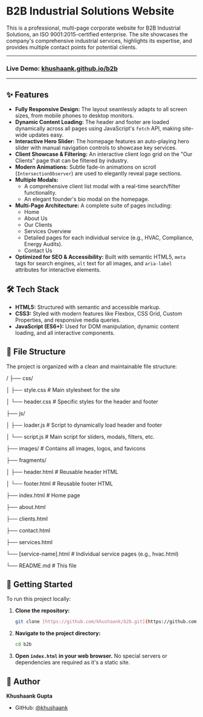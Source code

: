 # B2B Industrial Solutions Website

This is a professional, multi-page corporate website for B2B Industrial Solutions, an ISO 9001:2015-certified enterprise. The site showcases the company's comprehensive industrial services, highlights its expertise, and provides multiple contact points for potential clients.

---

### **Live Demo:** [**khushaank.github.io/b2b**](https://khushaank.github.io/b2b)

---

## ✨ Features

* **Fully Responsive Design:** The layout seamlessly adapts to all screen sizes, from mobile phones to desktop monitors.
* **Dynamic Content Loading:** The header and footer are loaded dynamically across all pages using JavaScript's `fetch` API, making site-wide updates easy.
* **Interactive Hero Slider:** The homepage features an auto-playing hero slider with manual navigation controls to showcase key services.
* **Client Showcase & Filtering:** An interactive client logo grid on the "Our Clients" page that can be filtered by industry.
* **Modern Animations:** Subtle fade-in animations on scroll (`IntersectionObserver`) are used to elegantly reveal page sections.
* **Multiple Modals:**
    * A comprehensive client list modal with a real-time search/filter functionality.
    * An elegant founder's bio modal on the homepage.
* **Multi-Page Architecture:** A complete suite of pages including:
    * Home
    * About Us
    * Our Clients
    * Services Overview
    * Detailed pages for each individual service (e.g., HVAC, Compliance, Energy Audits).
    * Contact Us
* **Optimized for SEO & Accessibility:** Built with semantic HTML5, `meta` tags for search engines, `alt` text for all images, and `aria-label` attributes for interactive elements.

## 🛠️ Tech Stack

* **HTML5:** Structured with semantic and accessible markup.
* **CSS3:** Styled with modern features like Flexbox, CSS Grid, Custom Properties, and responsive media queries.
* **JavaScript (ES6+):** Used for DOM manipulation, dynamic content loading, and all interactive components.

## 📂 File Structure

The project is organized with a clean and maintainable file structure:

/
├── css/

│   ├── style.css         # Main stylesheet for the site

│   └── header.css        # Specific styles for the header and footer

├── js/

│   ├── loader.js         # Script to dynamically load header and footer

│   └── script.js         # Main script for sliders, modals, filters, etc.

├── images/               # Contains all images, logos, and favicons

├── fragments/

│   ├── header.html       # Reusable header HTML

│   └── footer.html       # Reusable footer HTML

├── index.html            # Home page

├── about.html

├── clients.html

├── contact.html

├── services.html

└── [service-name].html   # Individual service pages (e.g., hvac.html)

└── README.md             # This file

## 🚀 Getting Started

To run this project locally:

1.  **Clone the repository:**
    ```sh
    git clone [https://github.com/khushaank/b2b.git](https://github.com/khushaank/b2b.git)
    ```
2.  **Navigate to the project directory:**
    ```sh
    cd b2b
    ```
3.  **Open `index.html` in your web browser.**
    No special servers or dependencies are required as it's a static site.

## 👤 Author

**Khushaank Gupta**
* GitHub: [@khushaank](https://github.com/khushaank)

